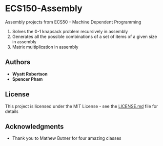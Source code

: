 # ECS150-Assembly

Assembly projects from ECS50 - Machine Dependent Programming
1. Solves the 0-1 knapsack problem recursively in assembly
1. Generates all the possible combinations of a set of items of a given size in assembly
1. Matrix multiplication in assembly

## Authors

* **Wyatt Robertson**
* **Spencer Pham**

## License

This project is licensed under the MIT License - see the [LICENSE.md](LICENSE.md) file for details

## Acknowledgments

* Thank you to Mathew Butner for four amazing classes
